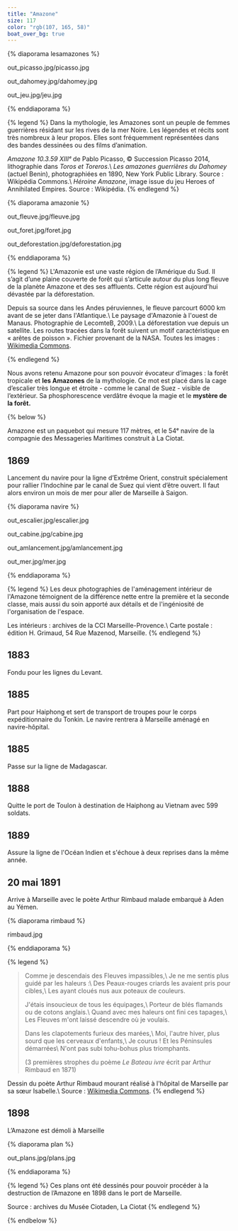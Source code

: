 ```yaml
---
title: "Amazone"
size: 117
color: "rgb(107, 165, 58)"
boat_over_bg: true
---
```


{% diaporama lesamazones %}

out_picasso.jpg/picasso.jpg

out_dahomey.jpg/dahomey.jpg

out_jeu.jpg/jeu.jpg

{% enddiaporama %}

{% legend %}
Dans la mythologie, les Amazones sont un peuple de femmes guerrières résidant sur les rives de la mer Noire. Les légendes et récits sont très nombreux à leur propos. Elles sont fréquemment représentées dans des bandes dessinées ou des films d’animation.

_Amazone 10.3.59 XIIIᵉ_ de Pablo Picasso, © Succession Picasso 2014, lithographie dans _Toros et Toreros_.\\
_Les amazones guerrières du Dahomey_ (actuel Benin), photographiées en 1890, New York Public Library. Source&nbsp;: Wikipédia Commons.\\
_Héroine Amazone_, image issue du jeu Heroes of Annihilated Empires. Source&nbsp;: Wikipédia.
{% endlegend %}

{% diaporama amazonie %}

out_fleuve.jpg/fleuve.jpg

out_foret.jpg/foret.jpg

out_deforestation.jpg/deforestation.jpg

{% enddiaporama %}

{% legend %}
L'Amazonie est une vaste région de l’Amérique du Sud. Il s’agit d’une plaine couverte de forêt qui s’articule autour du plus long fleuve de la planète Amazone et des ses affluents. Cette région est aujourd'hui dévastée par la déforestation.

Depuis sa source dans les Andes péruviennes, le fleuve parcourt 6000&nbsp;km avant de se jeter dans l'Atlantique.\\
Le paysage d'Amazonie à l'ouest de Manaus. Photographie de LecomteB, 2009.\\
La déforestation vue depuis un satellite. Les routes tracées dans la forêt suivent un motif caractéristique en «&nbsp;arêtes de poisson&nbsp;». Fichier provenant de la NASA. Toutes les images&nbsp;: [Wikimedia Commons](https://commons.wikimedia.org/wiki/Main_Page?uselang=fr).

{% endlegend %}


Nous avons retenu Amazone pour son pouvoir évocateur d’images&nbsp;: la forêt tropicale et **les Amazones** de la mythologie. Ce mot est placé dans la cage d’escalier très longue et étroite -&nbsp;comme le canal de Suez&nbsp;- visible de l’extérieur. Sa phosphorescence verdâtre évoque la magie et le **mystère de la forêt.**

{% below %}

Amazone est un paquebot qui mesure 117 mètres, et le 54ᵉ navire de la compagnie des Messageries Maritimes construit à La Ciotat.

1869
----
Lancement du navire pour la ligne d’Extrême Orient, construit spécialement pour rallier l’Indochine par le canal de Suez qui vient d’être ouvert. Il faut alors environ un mois de mer pour aller de Marseille à Saigon.

{% diaporama navire %}

out_escalier.jpg/escalier.jpg

out_cabine.jpg/cabine.jpg

out_amlancement.jpg/amlancement.jpg

out_mer.jpg/mer.jpg

{% enddiaporama %}

{% legend %}
Les deux photographies de l'aménagement intérieur de l'Amazone témoignent de la différence nette entre la première et la seconde classe, mais aussi du soin apporté aux détails et de l'ingéniosité de l'organisation de l'espace.

Les intérieurs&nbsp;: archives de la CCI Marseille-Provence.\\
Carte postale&nbsp;: édition H. Grimaud, 54 Rue Mazenod, Marseille.
{% endlegend %}


1883
----

Fondu pour les lignes du Levant.

1885
-----

Part pour Haiphong et sert de transport de troupes pour le corps expéditionnaire du Tonkin. Le navire rentrera à Marseille aménagé en navire-hôpital.

1885
---------

Passe sur la ligne de Madagascar.

1888
---------------

Quitte le port de Toulon à destination de Haiphong au Vietnam avec 599 soldats.

1889
---------------

Assure la ligne de l'Océan Indien et s'échoue à deux reprises dans la même année.

20 mai 1891
------------

Arrive à Marseille avec le poète Arthur Rimbaud malade embarqué à Aden au Yémen.

{% diaporama rimbaud %}

rimbaud.jpg

{% enddiaporama %}

{% legend %}
> Comme je descendais des Fleuves impassibles,\\
> Je ne me sentis plus guidé par les haleurs :\\
> Des Peaux-rouges criards les avaient pris pour cibles,\\
> Les ayant cloués nus aux poteaux de couleurs.
>
> J'étais insoucieux de tous les équipages,\\
> Porteur de blés flamands ou de cotons anglais.\\
> Quand avec mes haleurs ont fini ces tapages,\\
> Les Fleuves m'ont laissé descendre où je voulais.
>
> Dans les clapotements furieux des marées,\\
> Moi, l'autre hiver, plus sourd que les cerveaux d'enfants,\\
> Je courus ! Et les Péninsules démarrées\\
> N'ont pas subi tohu-bohus plus triomphants.
>
> (3 premières strophes du poème _Le Bateau ivre_ écrit par Arthur Rimbaud en 1871)

Dessin du poète Arthur Rimbaud mourant réalisé à l'hôpital de Marseille par sa sœur Isabelle.\\
Source&nbsp;: [Wikimedia Commons](https://commons.wikimedia.org/wiki/Main_Page?uselang=fr).
{% endlegend %}


1898
------------

L’Amazone est démoli à Marseille

{% diaporama plan %}

out_plans.jpg/plans.jpg

{% enddiaporama %}

{% legend %}
Ces plans ont été dessinés pour pouvoir procéder à la destruction de l’Amazone en 1898 dans le port de Marseille.

Source : archives du Musée Ciotaden, La Ciotat
{% endlegend %}


{% endbelow %}
